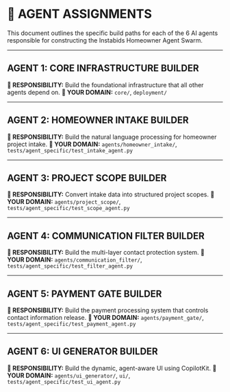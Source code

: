 # 🤖 AGENT ASSIGNMENTS

This document outlines the specific build paths for each of the 6 AI agents responsible for constructing the Instabids Homeowner Agent Swarm.

---

## AGENT 1: CORE INFRASTRUCTURE BUILDER

**🎯 RESPONSIBILITY:** Build the foundational infrastructure that all other agents depend on.
**📁 YOUR DOMAIN:** `core/`, `deployment/`

---

## AGENT 2: HOMEOWNER INTAKE BUILDER

**🎯 RESPONSIBILITY:** Build the natural language processing for homeowner project intake.
**📁 YOUR DOMAIN:** `agents/homeowner_intake/`, `tests/agent_specific/test_intake_agent.py`

---

## AGENT 3: PROJECT SCOPE BUILDER

**🎯 RESPONSIBILITY:** Convert intake data into structured project scopes.
**📁 YOUR DOMAIN:** `agents/project_scope/`, `tests/agent_specific/test_scope_agent.py`

---

## AGENT 4: COMMUNICATION FILTER BUILDER

**🎯 RESPONSIBILITY:** Build the multi-layer contact protection system.
**📁 YOUR DOMAIN:** `agents/communication_filter/`, `tests/agent_specific/test_filter_agent.py`

---

## AGENT 5: PAYMENT GATE BUILDER

**🎯 RESPONSIBILITY:** Build the payment processing system that controls contact information release.
**📁 YOUR DOMAIN:** `agents/payment_gate/`, `tests/agent_specific/test_payment_agent.py`

---

## AGENT 6: UI GENERATOR BUILDER

**🎯 RESPONSIBILITY:** Build the dynamic, agent-aware UI using CopilotKit.
**📁 YOUR DOMAIN:** `agents/ui_generator/`, `ui/`, `tests/agent_specific/test_ui_agent.py`
